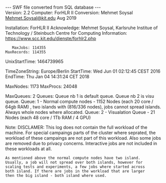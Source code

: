    --- SWF file converted from SQL database ---  
       Version: 2.2
      Computer: ForHLR II
    Conversion: Mehmet Soysal <Mehmet.Soysal@kit.edu> Aug 2019

  Installation: ForHLR II
   Acknowledge: Mehmet Soysal, Karlsruhe Institue of Technology / Steinbuch Centre for Computing
   Information: https://www.scc.kit.edu/dienste/forhlr2.php

       MaxJobs: 114355
    MaxRecords: 114355

 UnixStartTime: 1464739965

 TimeZoneString: Europe/Berlin
 StartTime: Wed Jun 01 02:12:45 CEST 2016
 EndTime:   Thu Jan 04 14:31:24 CET 2018
 
 MaxNodes: 1173
 MaxProcs: 24048

 MaxQueues: 2
    Queues: Queue nb 1 is default queue. Queue nb 2 is visu queue. 
     Queue: 1 - Normal compute nodes - 1152 Nodes (each  20 core / 64gb RAM) , two islands with (816/336 nodes), 
		 jobs cannot spread islands. Always whole nodes where allocated.
     Queue: 2 - Visualation Queue - 21 Nodes (each 48 core / 1Tb RAM / 4 GPU)  

 
 Note: 
	DISCLAMER:
	This log does not contain the full workload of the machine.
	For special campaings parts of the cluster where seprated, 
	the workload of these campaings are not part of this workload.
	Also some jobs are removed due to privacy concerns.
	Interactive jobs are not included in these workloads at all.
	
	As mentioned above the normal compute nodes have two island.
	Usually, a job will not spread over both islands, however for
	scaling tests and experiments, a few jobs where started across 
	both island. If there are jobs in the workload that are larger 
	then the big island - both island where used.